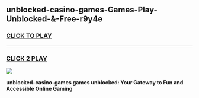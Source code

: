 
## unblocked-casino-games-Games-Play-Unblocked-&-Free-r9y4e
<h3>
<a href="https://premium76.site?title=unblocked-casino-games&ref=24A">CLICK TO PLAY</a></h3>
<hr>

<h3>
<a href="https://premium76.site?title=unblocked-casino-games&ref=24A">CLICK 2 PLAY</a>
  
</h3>

<a href="https://premium76.site?title=unblocked-casino-games&ref=24A"><img src="https://clearcache.store/games.png"></a>


**unblocked-casino-games games unblocked: Your Gateway to Fun and Accessible Online Gaming**
